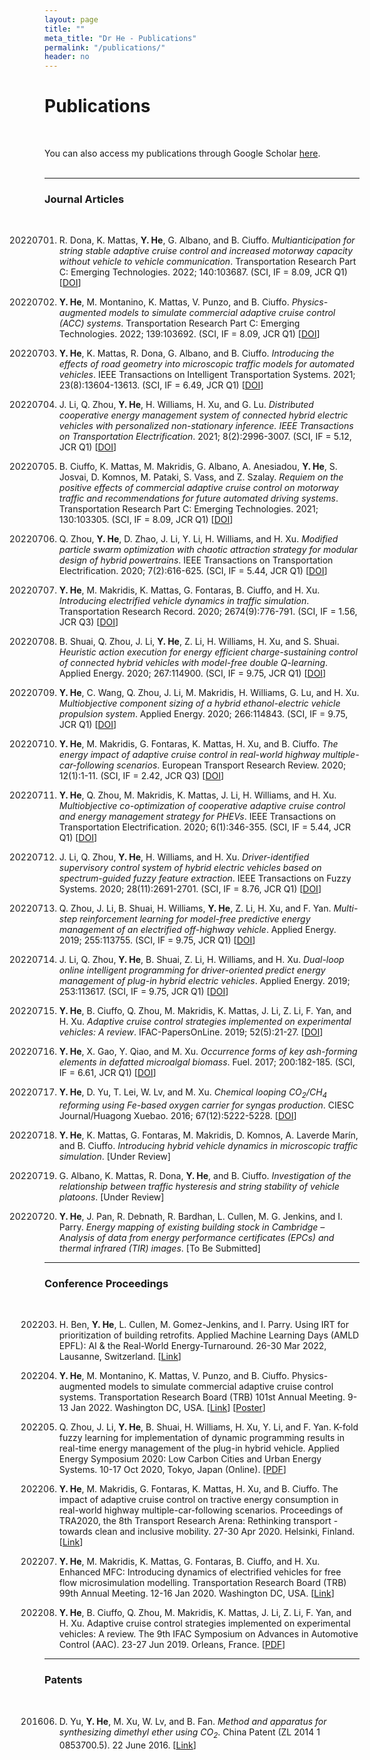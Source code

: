 ```yaml
---
layout: page
title: ""
meta_title: "Dr He - Publications"
permalink: "/publications/"
header: no
---
```



<h1>Publications</h1> <br>

You can also access my publications through Google Scholar <a href="https://scholar.google.com/citations?user=wJ6b7kwAAAAJ&hl" target="_blank">here</a>. <br> <br>

<!-- <strong>8 total, 3 first author and 5 with contributed observations; 110+ citations.</strong><br> -->

----
<h3>Journal Articles</h3><br>

20220701. R. Dona, K. Mattas, **Y. He**, G. Albano, and B. Ciuffo. *Multianticipation for string stable adaptive cruise control and increased motorway capacity without vehicle to vehicle communication*. Transportation Research Part C: Emerging Technologies. 2022; 140:103687. (SCI, IF = 8.09, JCR Q1) [<a href="https://doi.org/10.1016/j.trc.2022.103687"  target="_blank">DOI</a>]

20220601. **Y. He**, M. Montanino, K. Mattas, V. Punzo, and B. Ciuffo. *Physics-augmented models to simulate commercial adaptive cruise control (ACC) systems*. Transportation Research Part C: Emerging Technologies. 2022; 139:103692. (SCI, IF = 8.09, JCR Q1) [<a href="https://doi.org/10.1016/j.trc.2022.103692"  target="_blank">DOI</a>]


20211130. **Y. He**, K. Mattas, R. Dona, G. Albano, and B. Ciuffo. *Introducing the effects of road geometry into microscopic traffic models for automated vehicles*. IEEE Transactions on Intelligent Transportation Systems. 2021; 23(8):13604-13613. (SCI, IF = 6.49, JCR Q1) [<a href="https://doi.org/10.1109/TITS.2021.3126049"  target="_blank">DOI</a>]

20211110. J. Li, Q. Zhou, **Y. He**, H. Williams, H. Xu, and G. Lu. *Distributed cooperative energy management system of connected hybrid electric vehicles with personalized non-stationary inference. IEEE Transactions on Transportation Electrification*. 2021; 8(2):2996-3007. (SCI, IF = 5.12, JCR Q1) [<a href="https://doi.org/10.1109/TTE.2021.3127142"  target="_blank">DOI</a>]

20210901. B. Ciuffo, K. Mattas, M. Makridis, G. Albano, A. Anesiadou, **Y. He**, S. Josvai, D. Komnos, M. Pataki, S. Vass, and Z. Szalay. *Requiem on the positive effects of commercial adaptive cruise control on motorway traffic and recommendations for future automated driving systems*. Transportation Research Part C: Emerging Technologies. 2021; 130:103305. (SCI, IF = 8.09, JCR Q1) [<a href="https://doi.org/10.1016/j.trc.2021.103305"  target="_blank">DOI</a>]


20200807. Q. Zhou, **Y. He**, D. Zhao, J. Li, Y. Li, H. Williams, and H. Xu. *Modified particle swarm optimization with chaotic attraction strategy for modular design of hybrid powertrains*. IEEE Transactions on Transportation Electrification. 2020; 7(2):616-625. (SCI, IF = 5.44, JCR Q1) [<a href="https://doi.org/10.1109/TTE.2020.3014688"  target="_blank">DOI</a>]

20200707. **Y. He**, M. Makridis, K. Mattas, G. Fontaras, B. Ciuffo, and H. Xu. *Introducing electrified vehicle dynamics in traffic simulation*. Transportation Research Record. 2020; 2674(9):776-791. (SCI, IF = 1.56, JCR Q3) [<a href="https://doi.org/10.1177/0361198120931842"  target="_blank">DOI</a>]

20200601. B. Shuai, Q. Zhou, J. Li, **Y. He**, Z. Li, H. Williams, H. Xu, and S. Shuai. *Heuristic action execution for energy efficient charge-sustaining control of connected hybrid vehicles with model-free double Q-learning*. Applied Energy. 2020; 267:114900. (SCI, IF = 9.75, JCR Q1) [<a href="https://doi.org/10.1016/j.apenergy.2020.114900"  target="_blank">DOI</a>]

20200515. **Y. He**, C. Wang, Q. Zhou, J. Li, M. Makridis, H. Williams, G. Lu, and H. Xu. *Multiobjective component sizing of a hybrid ethanol-electric vehicle propulsion system*. Applied Energy. 2020; 266:114843. (SCI, IF = 9.75, JCR Q1) [<a href="https://doi.org/10.1016/j.apenergy.2020.114843"  target="_blank">DOI</a>]

20200324. **Y. He**, M. Makridis, G. Fontaras, K. Mattas, H. Xu, and B. Ciuffo. *The energy impact of adaptive cruise control in real-world highway multiple-car-following scenarios*. European Transport Research Review. 2020; 12(1):1-11. (SCI, IF = 2.42, JCR Q3) [<a href="https://doi.org/10.1186/s12544-020-00406-w"  target="_blank">DOI</a>]

20200217. **Y. He**, Q. Zhou, M. Makridis, K. Mattas, J. Li, H. Williams, and H. Xu. *Multiobjective co-optimization of cooperative adaptive cruise control and energy management strategy for PHEVs*. IEEE Transactions on Transportation Electrification. 2020; 6(1):346-355. (SCI, IF = 5.44, JCR Q1) [<a href="https://doi.org/10.1109/TTE.2020.2974588"  target="_blank">DOI</a>]

20200211. J. Li, Q. Zhou, **Y. He**, H. Williams, and H. Xu. *Driver-identified supervisory control system of hybrid electric vehicles based on spectrum-guided fuzzy feature extraction*. IEEE Transactions on Fuzzy Systems. 2020; 28(11):2691-2701. (SCI, IF = 8.76, JCR Q1) [<a href="https://doi.org/10.1109/TFUZZ.2020.2972843"  target="_blank">DOI</a>]


20191201. Q. Zhou, J. Li, B. Shuai, H. Williams, **Y. He**, Z. Li, H. Xu, and F. Yan. *Multi-step reinforcement learning for model-free predictive energy management of an electrified off-highway vehicle*. Applied Energy. 2019; 255:113755. (SCI, IF = 9.75, JCR Q1) [<a href="https://doi.org/10.1016/j.apenergy.2019.113755"  target="_blank">DOI</a>]

20191101. J. Li, Q. Zhou, **Y. He**, B. Shuai, Z. Li, H. Williams, and H. Xu. *Dual-loop online intelligent programming for driver-oriented predict energy management of plug-in hybrid electric vehicles*. Applied Energy. 2019; 253:113617. (SCI, IF = 9.75, JCR Q1) [<a href="https://doi.org/10.1016/j.apenergy.2019.113617"  target="_blank">DOI</a>]

20190101. **Y. He**, B. Ciuffo, Q. Zhou, M. Makridis, K. Mattas, J. Li, Z. Li, F. Yan, and H. Xu. *Adaptive cruise control strategies implemented on experimental vehicles: A review*. IFAC-PapersOnLine. 2019; 52(5):21-27. [<a href="https://doi.org/10.1016/j.ifacol.2019.09.004"  target="_blank">DOI</a>]


20170715. **Y. He**, X. Gao, Y. Qiao, and M. Xu. *Occurrence forms of key ash-forming elements in defatted microalgal biomass*. Fuel. 2017; 200:182-185. (SCI, IF = 6.61, JCR Q1) [<a href="https://doi.org/10.1016/j.fuel.2017.03.044"  target="_blank">DOI</a>]


20161201. **Y. He**, D. Yu, T. Lei, W. Lv, and M. Xu. *Chemical looping CO<sub>2</sub>/CH<sub>4</sub> reforming using Fe-based oxygen carrier for syngas production*. CIESC Journal/Huagong Xuebao. 2016; 67(12):5222-5228. [<a href="https://hgxb.cip.com.cn/EN/10.11949/j.issn.0438-1157.20160698"  target="_blank">DOI</a>]


3. **Y. He**, K. Mattas, G. Fontaras, M. Makridis, D. Komnos, A. Laverde Marín, and B. Ciuffo. *Introducing hybrid vehicle dynamics in microscopic traffic simulation*. [Under Review]

2. G. Albano, K. Mattas, R. Dona, **Y. He**, and B. Ciuffo. *Investigation of the relationship between traffic hysteresis and string stability of vehicle platoons*. [Under Review]

1. **Y. He**, J. Pan, R. Debnath, R. Bardhan, L. Cullen, M. G. Jenkins, and I. Parry. *Energy mapping of existing building stock in Cambridge – Analysis of data from energy performance certificates (EPCs) and thermal infrared (TIR) images*. [To Be Submitted]

----
<h3>Conference Proceedings</h3><br>

202203. H. Ben, **Y. He**, L. Cullen, M. Gomez-Jenkins, and I. Parry. Using IRT for prioritization of building retrofits. Applied Machine Learning Days (AMLD EPFL): AI & the Real-World Energy-Turnaround. 26-30 Mar 2022, Lausanne, Switzerland. [<a href="https://appliedmldays.org/events/amld-epfl-2022/talks/using-irt-for-prioritization-of-building-retrofits"  target="_blank">Link</a>]

202201. **Y. He**, M. Montanino, K. Mattas, V. Punzo, and B. Ciuffo. Physics-augmented models to simulate commercial adaptive cruise control systems. Transportation Research Board (TRB) 101st Annual Meeting. 9-13 Jan 2022. Washington DC, USA. [<a href="https://annualmeeting.mytrb.org/OnlineProgramArchive/Details/17515"  target="_blank">Link</a>] [<a href="https://yinglonghe.github.io/files/posters/2022_01_TRB2022_JRC_UNINA.pdf"  target="_blank">Poster</a>]

202010. Q. Zhou, J. Li, **Y. He**, B. Shuai, H. Williams, H. Xu, Y. Li, and F. Yan. K-fold fuzzy learning for implementation of dynamic programming results in real-time energy management of the plug-in hybrid vehicle. Applied Energy Symposium 2020: Low Carbon Cities and Urban Energy Systems. 10-17 Oct 2020, Tokyo, Japan (Online). [<a href="https://www.energy-proceedings.org/wp-content/uploads/enerarxiv/1603537138.pdf"  target="_blank">PDF</a>]

202004. **Y. He**, M. Makridis, G. Fontaras, K. Mattas, H. Xu, and B. Ciuffo. The impact of adaptive cruise control on tractive energy consumption in real-world highway multiple-car-following scenarios. Proceedings of TRA2020, the 8th Transport Research Arena: Rethinking transport - towards clean and inclusive mobility. 27-30 Apr 2020. Helsinki, Finland. [<a href="https://www.springeropen.com/collections/TRA2020"  target="_blank">Link</a>]

202001. **Y. He**, M. Makridis, K. Mattas, G. Fontaras, B. Ciuffo, and H. Xu. Enhanced MFC: Introducing dynamics of electrified vehicles for free flow microsimulation modelling. Transportation Research Board (TRB) 99th Annual Meeting. 12-16 Jan 2020. Washington DC, USA. [<a href="https://annualmeeting.mytrb.org/OnlineProgramArchive/Details/14083"  target="_blank">Link</a>]

201906. **Y. He**, B. Ciuffo, Q. Zhou, M. Makridis, K. Mattas, J. Li, Z. Li, F. Yan, and H. Xu. Adaptive cruise control strategies implemented on experimental vehicles: A review. The 9th IFAC Symposium on Advances in Automotive Control (AAC). 23-27 Jun 2019. Orleans, France. [<a href="https://doi.org/10.1016/j.ifacol.2019.09.004"  target="_blank">PDF</a>]

----
<h3>Patents</h3><br>

201606. D. Yu, **Y. He**, M. Xu, W. Lv, and B. Fan. *Method and apparatus for synthesizing dimethyl ether using CO<sub>2</sub>*. China Patent (ZL 2014 1 0853700.5). 22 June 2016. [<a href="https://patents.google.com/patent/CN104496765A/fr"  target="_blank">Link</a>]